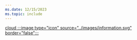 ```yaml
---
ms.date: 12/15/2023
ms.topic: include
---
```


[cloud :::image type="icon" source="../images/information.svg" border="false":::](../../hello-how-it-works-technology.md#cloud-deployment "For organizations using Microsoft Entra-only identities. Device management is usually done via Intune/MDM")
